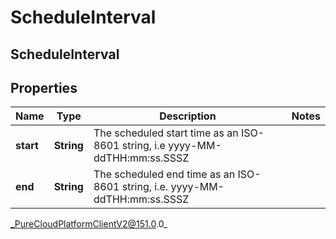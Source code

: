 # ScheduleInterval

## ScheduleInterval

## Properties

|Name | Type | Description | Notes|
|------------ | ------------- | ------------- | -------------|
| **start** | **String** | The scheduled start time as an ISO-8601 string, i.e yyyy-MM-ddTHH:mm:ss.SSSZ | |
| **end** | **String** | The scheduled end time as an ISO-8601 string, i.e. yyyy-MM-ddTHH:mm:ss.SSSZ | |



_PureCloudPlatformClientV2@151.0.0_
